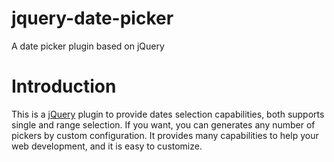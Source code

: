 jquery-date-picker
==================

A date picker plugin based on jQuery

Introduction
============
This is a [jQuery](http://jquery.com/) plugin to provide dates selection  capabilities, both supports single and range selection. If you want, you can generates any number of pickers by custom configuration. It provides many capabilities to help your web development, and it is easy to customize.
